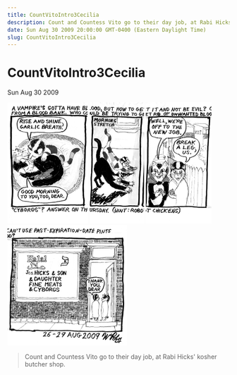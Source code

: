 ```yaml
---
title: CountVitoIntro3Cecilia
description: Count and Countess Vito go to their day job, at Rabi Hicks' kosher butcher shop.
date: Sun Aug 30 2009 20:00:00 GMT-0400 (Eastern Daylight Time)
slug: CountVitoIntro3Cecilia
---
```



# CountVitoIntro3Cecilia

Sun Aug 30 2009

![undefined](2009_08_31_r1p1_PfS-Vito3_1_.png)
![undefined](2009_08_31_r1p2_PfS-Vito3_2_.png)
![undefined](2009_08_31_r1p3_PfS-Vito3_3_.png)
![undefined](2009_08_31_r1p4_PfS-Vito3_4_.png)

> Count and Countess Vito go to their day job, at Rabi Hicks' kosher butcher shop.
        